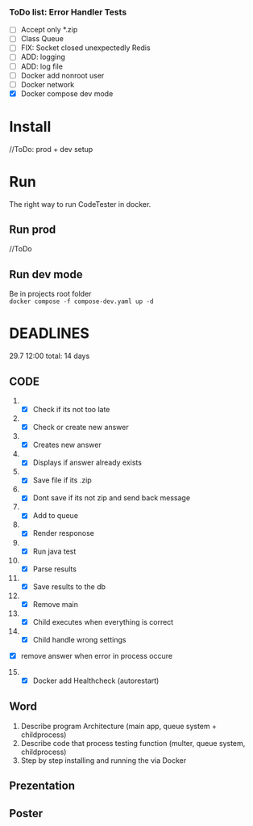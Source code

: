 ### ToDo list: Error Handler Tests

- [ ] Accept only \*.zip
- [ ] Class Queue
- [ ] FIX: Socket closed unexpectedly Redis
- [ ] ADD: logging
- [ ] ADD: log file
- [ ] Docker add nonroot user
- [ ] Docker network
- [x] Docker compose dev mode

# Install

//ToDo: prod + dev setup

# Run

The right way to run CodeTester in docker.

## Run prod

//ToDo

## Run dev mode

Be in projects root folder <br/>
`docker compose -f compose-dev.yaml up -d`

# DEADLINES

29.7 12:00
total: 14 days

## CODE

1. - [x] Check if its not too late
2. - [x] Check or create new answer
3. - [x] Creates new answer
4. - [x] Displays if answer already exists
5. - [x] Save file if its .zip
6. - [x] Dont save if its not zip and send back message
7. - [x] Add to queue
8. - [x] Render responose 
9. - [x] Run java test
10. - [x] Parse results
11. - [x] Save results to the db
12. - [x] Remove main
13. - [x] Child executes when everything is correct
14. - [x] Child handle wrong settings
- [x] remove answer when error in process occure 

15. - [x] Docker add Healthcheck (autorestart)

## Word

1. Describe program Architecture (main app, queue system + childprocess)
2. Describe code that process testing function (multer, queue system, childprocess)
3. Step by step installing and running the via Docker

## Prezentation

## Poster
